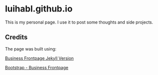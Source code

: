 # luihabl.github.io

This is my personal page. I use it to post some thoughts and side projects.

## Credits

The page was built using:

[Business Frontpage Jekyll Version](https://webjeda.com/business-frontpage/)

[Bootstrap - Business Frontpage](https://startbootstrap.com/template-overviews/business-frontpage/)
